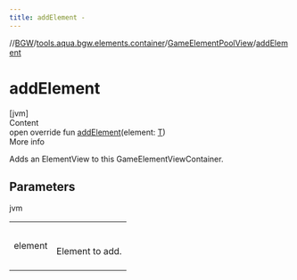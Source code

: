 ```yaml
---
title: addElement -
---
```

//[BGW](../../../index.md)/[tools.aqua.bgw.elements.container](../index.md)/[GameElementPoolView](index.md)/[addElement](add-element.md)



# addElement  
[jvm]  
Content  
open override fun [addElement](add-element.md)(element: [T](index.md))  
More info  


Adds an ElementView to this GameElementViewContainer.



## Parameters  
  
jvm  
  
| | |
|---|---|
| <a name="tools.aqua.bgw.elements.container/GameElementPoolView/addElement/#TypeParam(bounds=[tools.aqua.bgw.elements.gameelements.GameElementView])/PointingToDeclaration/"></a>element| <a name="tools.aqua.bgw.elements.container/GameElementPoolView/addElement/#TypeParam(bounds=[tools.aqua.bgw.elements.gameelements.GameElementView])/PointingToDeclaration/"></a><br><br>Element to add.<br><br>|
  
  



